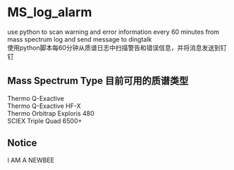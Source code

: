# MS_log_alarm
use python to scan warning and error information every 60 minutes from mass spectrum log and send message to dingtalk  
使用python脚本每60分钟从质谱日志中扫描警告和错误信息，并将消息发送到钉钉
## Mass Spectrum Type 目前可用的质谱类型
Thermo Q-Exactive  
Thermo Q-Exactive HF-X  
Thermo Orbitrap Exploris 480  
SCIEX Triple Quad 6500+
## Notice
I AM A NEWBEE
